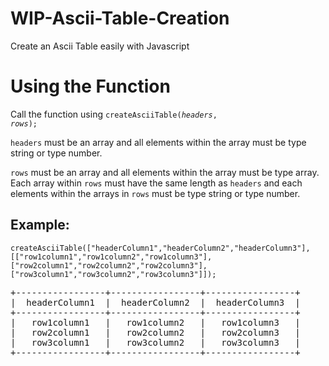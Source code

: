 <h1>WIP-Ascii-Table-Creation</h1>

Create an Ascii Table easily with Javascript

<h1>Using the Function</h1>

Call the function using <code>createAsciiTable(<em>headers</em>, <em>rows</em>);</code>

`headers` must be an array and all elements within the array must be type string or type number.

`rows` must be an array and all elements within the array must be type array. Each array within `rows` must have the same length as `headers` and each elements within the arrays in `rows` must be type string or type number.

<h2>Example:</h2>

`createAsciiTable(["headerColumn1","headerColumn2","headerColumn3"],[["row1column1","row1column2","row1column3"],["row2column1","row2column2","row2column3"],["row3column1","row3column2","row3column3"]]);`

<pre id="table">+-----------------+-----------------+-----------------+
|  headerColumn1  |  headerColumn2  |  headerColumn3  |
+-----------------+-----------------+-----------------+
|   row1column1   |   row1column2   |   row1column3   |
|   row2column1   |   row2column2   |   row2column3   |
|   row3column1   |   row3column2   |   row3column3   |
+-----------------+-----------------+-----------------+</pre>

